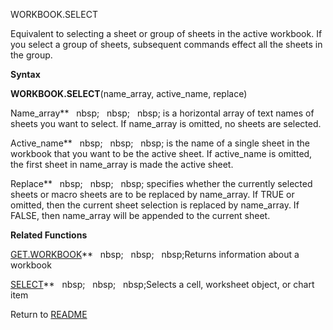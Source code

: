 WORKBOOK.SELECT

Equivalent to selecting a sheet or group of sheets in the active
workbook. If you select a group of sheets, subsequent commands effect
all the sheets in the group.

**Syntax**

**WORKBOOK.SELECT**(name\_array, active\_name, replace)

Name\_array**&nbsp;&nbsp;&nbsp;nbsp;&nbsp;&nbsp;&nbsp;nbsp;&nbsp;&nbsp;&nbsp;nbsp;&nbsp;is a horizontal array of text names
of sheets you want to select. If name\_array is omitted, no sheets are
selected.

Active\_name**&nbsp;&nbsp;&nbsp;nbsp;&nbsp;&nbsp;&nbsp;nbsp;&nbsp;&nbsp;&nbsp;nbsp;&nbsp;is the name of a single sheet in the
workbook that you want to be the active sheet. If active\_name is
omitted, the first sheet in name\_array is made the active sheet.

Replace**&nbsp;&nbsp;&nbsp;nbsp;&nbsp;&nbsp;&nbsp;nbsp;&nbsp;&nbsp;&nbsp;nbsp;&nbsp;specifies whether the currently selected
sheets or macro sheets are to be replaced by name\_array. If TRUE or
omitted, then the current sheet selection is replaced by name\_array. If
FALSE, then name\_array will be appended to the current sheet.

**Related Functions**

[GET.WORKBOOK](GET.WORKBOOK.md)**&nbsp;&nbsp;&nbsp;nbsp;&nbsp;&nbsp;&nbsp;nbsp;&nbsp;&nbsp;&nbsp;nbsp;Returns information about a workbook

[SELECT](SELECT.md)**&nbsp;&nbsp;&nbsp;nbsp;&nbsp;&nbsp;&nbsp;nbsp;&nbsp;&nbsp;&nbsp;nbsp;Selects a cell, worksheet object, or chart item



Return to [README](README.md)

